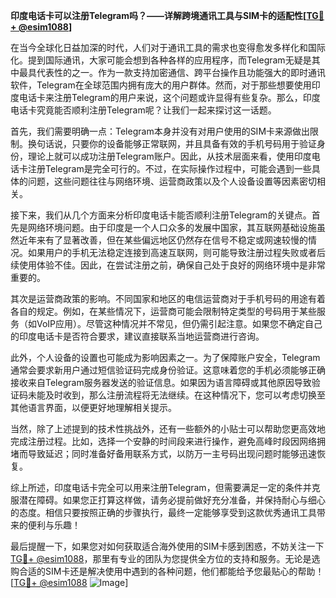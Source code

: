 **印度电话卡可以注册Telegram吗？——详解跨境通讯工具与SIM卡的适配性[[TG💪+ @esim1088](https://t.me/s/esim1088)]**

在当今全球化日益加深的时代，人们对于通讯工具的需求也变得愈发多样化和国际化。提到国际通讯，大家可能会想到各种各样的应用程序，而Telegram无疑是其中最具代表性的之一。作为一款支持加密通信、跨平台操作且功能强大的即时通讯软件，Telegram在全球范围内拥有庞大的用户群体。然而，对于那些想要使用印度电话卡来注册Telegram的用户来说，这个问题或许显得有些复杂。那么，印度电话卡究竟能否顺利注册Telegram呢？让我们一起来探讨这一话题。

首先，我们需要明确一点：Telegram本身并没有对用户使用的SIM卡来源做出限制。换句话说，只要你的设备能够正常联网，并且具备有效的手机号码用于验证身份，理论上就可以成功注册Telegram账户。因此，从技术层面来看，使用印度电话卡注册Telegram是完全可行的。不过，在实际操作过程中，可能会遇到一些具体的问题，这些问题往往与网络环境、运营商政策以及个人设备设置等因素密切相关。

接下来，我们从几个方面来分析印度电话卡能否顺利注册Telegram的关键点。首先是网络环境问题。由于印度是一个人口众多的发展中国家，其互联网基础设施虽然近年来有了显著改善，但在某些偏远地区仍然存在信号不稳定或网速较慢的情况。如果用户的手机无法稳定连接到高速互联网，则可能导致注册过程失败或者后续使用体验不佳。因此，在尝试注册之前，确保自己处于良好的网络环境中是非常重要的。

其次是运营商政策的影响。不同国家和地区的电信运营商对于手机号码的用途有着各自的规定。例如，在某些情况下，运营商可能会限制特定类型的号码用于某些服务（如VoIP应用）。尽管这种情况并不常见，但仍需引起注意。如果您不确定自己的印度电话卡是否符合要求，建议直接联系当地运营商进行咨询。

此外，个人设备的设置也可能成为影响因素之一。为了保障账户安全，Telegram通常会要求新用户通过短信验证码完成身份验证。这意味着您的手机必须能够正确接收来自Telegram服务器发送的验证信息。如果因为语言障碍或其他原因导致验证码未能及时收到，那么注册流程将无法继续。在这种情况下，您可以考虑切换至其他语言界面，以便更好地理解相关提示。

当然，除了上述提到的技术性挑战外，还有一些额外的小贴士可以帮助您更高效地完成注册过程。比如，选择一个安静的时间段来进行操作，避免高峰时段因网络拥堵而导致延迟；同时准备好备用联系方式，以防万一主号码出现问题时能够迅速恢复。

综上所述，印度电话卡完全可以用来注册Telegram，但需要满足一定的条件并克服潜在障碍。如果您正打算这样做，请务必提前做好充分准备，并保持耐心与细心的态度。相信只要按照正确的步骤执行，最终一定能够享受到这款优秀通讯工具带来的便利与乐趣！

最后提醒一下，如果您对如何获取适合海外使用的SIM卡感到困惑，不妨关注一下[TG💪+ @esim1088](https://t.me/s/esim1088)，那里有专业的团队为您提供全方位的支持和服务。无论是选购合适的SIM卡还是解决使用中遇到的各种问题，他们都能给予您最贴心的帮助！[[TG💪+ @esim1088](https://t.me/s/esim1088) ![Image](https://i.postimg.cc/4NQfJmqS/Snipaste-2025-05-13-00-14-12.png)]